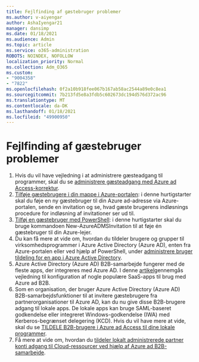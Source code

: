```yaml
---
title: Fejlfinding af gæstebruger problemer
ms.author: v-aiyengar
author: AshaIyengar21
manager: dansimp
ms.date: 01/18/2021
ms.audience: Admin
ms.topic: article
ms.service: o365-administration
ROBOTS: NOINDEX, NOFOLLOW
localization_priority: Normal
ms.collection: Adm_O365
ms.custom:
- "9004358"
- "7822"
ms.openlocfilehash: 0f2a10b918fee067b167ab58ac2544a89e0c8ea1
ms.sourcegitcommit: 7b213fd5e8a3fdb5c602673dc194d576d372ac96
ms.translationtype: MT
ms.contentlocale: da-DK
ms.lasthandoff: 01/18/2021
ms.locfileid: "49900950"
---
```

# <a name="troubleshoot-guest-user-issues"></a>Fejlfinding af gæstebruger problemer

1. Hvis du vil have vejledning i at administrere gæsteadgang til programmer, skal du se [administrere gæsteadgang med Azure ad Access-korrektur](https://docs.microsoft.com/azure/active-directory/governance/manage-guest-access-with-access-reviews).
1. [Tilføje gæstebrugere i din mappe i Azure-portalen](https://docs.microsoft.com/azure/active-directory/external-identities/b2b-quickstart-add-guest-users-portal): i denne hurtigstarter skal du føje en ny gæstebruger til din Azure ad-adresse via Azure-portalen, sende en invitation og se, hvad gæste brugerens indløsnings procedure for indløsning af invitationer ser ud til.
1. [Tilføj en gæstebruger med PowerShell](https://docs.microsoft.com/azure/active-directory/external-identities/b2b-quickstart-invite-powershell): i denne hurtigstarter skal du bruge kommandoen New-AzureADMSInvitation til at føje én gæstebruger til din Azure-lejer.
1. Du kan få mere at vide om, hvordan du tildeler brugere og grupper til virksomhedsprogrammer i Azure Active Directory (Azure AD), enten fra Azure-portalen eller ved hjælp af PowerShell, under [administrere bruger tildeling for en app i Azure Active Directory](https://docs.microsoft.com/azure/active-directory/manage-apps/assign-user-or-group-access-portal). 
1. Azure Active Directory (Azure AD) B2B-samarbejde fungerer med de fleste apps, der integreres med Azure AD. I denne [artikel](https://docs.microsoft.com/azure/active-directory/external-identities/configure-saas-apps)gennemgås vejledning til konfiguration af nogle populære SaaS-apps til brug med Azure ad B2B.
1. Som en organisation, der bruger Azure Active Directory (Azure AD) B2B-samarbejdsfunktioner til at invitere gæstebrugere fra partnerorganisationer til Azure AD, kan du nu give disse B2B-brugere adgang til lokale apps. De lokale apps kan bruge SAML-baseret godkendelse eller integreret Windows-godkendelse (IWA) med Kerberos-begrænset delegering (KCD). Hvis du vil have mere at vide, skal du se [TILDELE B2B-brugere i Azure ad Access til dine lokale programmer](https://docs.microsoft.com/azure/active-directory/external-identities/hybrid-cloud-to-on-premises).
1. Få mere at vide om, hvordan du [tildeler lokalt administrerede partner konti adgang til Cloud-ressourcer ved hjælp af Azure ad B2B-samarbejde](https://docs.microsoft.com/azure/active-directory/external-identities/hybrid-on-premises-to-cloud).